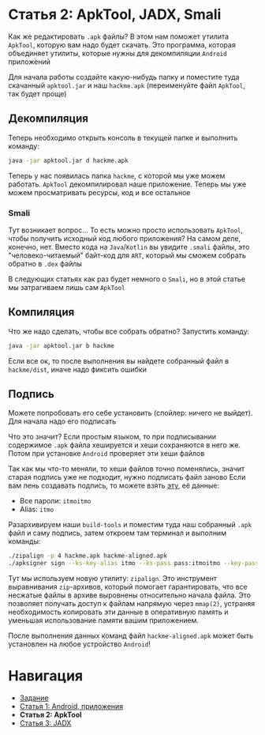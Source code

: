 # Статья 2: ApkTool, JADX, Smali

Как же редактировать `.apk` файлы? В этом нам поможет утилита `ApkTool`, которую вам надо будет скачать. Это программа, которая объединяет утилиты, которые нужны для декомпиляции `Android` приложений

Для начала работы создайте какую-нибудь папку и поместите туда скачанный `apktool.jar` и наш `hackme.apk` (переименуйте файл `ApkTool`, так будет проще)

## Декомпиляция

Теперь необходимо открыть консоль в текущей папке и выполнить команду:
```bash
java -jar apktool.jar d hackme.apk
```

Теперь у нас появилась папка `hackme`, с которой мы уже можем работать. `ApkTool` декомпилировал наше приложение. Теперь мы уже можем просматривать ресурсы, код и все остальное

### Smali

Тут возникает вопрос... То есть можно просто использовать `ApkTool`, чтобы получить исходный код любого приложения?
На самом деле, конечно, нет. Вместо кода на `Java`/`Kotlin` вы увидите `.smali` файлы, это "человеко-читаемый" байт-код для `ART`, который мы сможем собрать обратно в `.dex` файлы

В следующих статьях как раз будет немного о `Smali`, но в этой статье мы затрагиваем лишь сам `ApkTool`

## Компиляция

Что же надо сделать, чтобы все собрать обратно? Запустить команду:
```bash
java -jar apktool.jar b hackme
```

Если все ок, то после выполнения вы найдете собранный файл в `hackme/dist`, иначе надо фиксить ошибки

## Подпись

Можете попробовать его себе установить (спойлер: ничего не выйдет). Для начала надо его подписать

Что это значит?
Если простым языком, то при подписывании содержимое `.apk` файла хешируется и хеши сохраняются в него же. Потом при установке `Android` проверяет эти хеши файлов

Так как мы что-то меняли, то хеши файлов точно поменялись, значит старая подпись уже не подходит, нужно подписать файл заново
Если вам лень создавать подпись, то можете взять [эту](../assets/key.jks), её данные:
- Все пароли: `itmoitmo`
- Alias: `itmo`

Разархивируем наши `build-tools` и поместим туда наш собранный `.apk` файл и саму подпись, затем откроем там терминал и выполним команды:
```bash
./zipalign -p 4 hackme.apk hackme-aligned.apk
./apksigner sign --ks-key-alias itmo --ks-pass pass:itmoitmo --key-pass pass:itmoitmo --ks key.jks hackme-aligned.apk
```

Тут мы используем новую утилиту: `zipalign`. Это инструмент выравнивания `zip`-архивов, который помогает гарантировать, что все несжатые файлы в архиве выровнены относительно начала файла. Это позволяет получать доступ к файлам напрямую через `mmap(2)`, устраняя необходимость копировать эти данные в оперативную память и уменьшая использование памяти вашим приложением.

После выполнения данных команд файл `hackme-aligned.apk` может быть установлен на любое устройство `Android`!

# Навигация

- [Задание](../README.md)
- [Статья 1: Android, приложения](./APPS.md)
- **Статья 2: ApkTool**
- [Статья 3: JADX](./JADX.md)